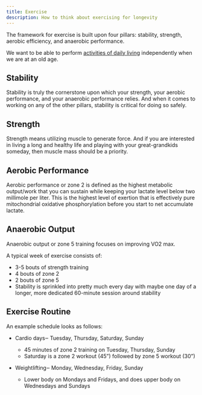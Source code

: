 ```yaml
---
title: Exercise
description: How to think about exercising for longevity
---
```


The framework for exercise is built upon four pillars: stability, strength, aerobic efficiency, and anaerobic performance.

We want to be able to perform [activities of daily living](https://en.wikipedia.org/wiki/Activities_of_daily_living) independently when we are at an old age.

## Stability

Stability is truly the cornerstone upon which your strength, your aerobic performance, and your anaerobic performance relies. And when it comes to working on any of the other pillars, stability is critical for doing so safely.

## Strength

Strength means utilizing muscle to generate force. And if you are interested in living a long and healthy life and playing with your great-grandkids someday, then muscle mass should be a priority.

## Aerobic Performance

Aerobic performance or zone 2 is defined as the highest metabolic output/work that you can sustain while keeping your lactate level below two millimole per liter. This is the highest level of exertion that is effectively pure mitochondrial oxidative phosphorylation before you start to net accumulate lactate.

## Anaerobic Output

Anaerobic output or zone 5 training focuses on improving VO2 max.

A typical week of exercise consists of:

- 3-5 bouts of strength training
- 4 bouts of zone 2
- 2 bouts of zone 5
- Stability is sprinkled into pretty much every day with maybe one day of a longer, more dedicated 60-minute session around stability

## Exercise Routine

An example schedule looks as follows:

- Cardio days‒ Tuesday, Thursday, Saturday, Sunday

  - 45 minutes of zone 2 training on Tuesday, Thursday, Sunday
  - Saturday is a zone 2 workout (45”) followed by zone 5 workout (30”)

- Weightlifting‒ Monday, Wednesday, Friday, Sunday

  - Lower body on Mondays and Fridays, and does upper body on Wednesdays and Sundays
